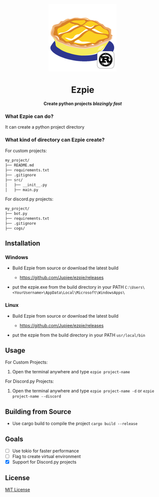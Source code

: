 <p align="center">
    <img src="assets/ezpie.png" width="220"/>
</p>

<h1 align="center">Ezpie</h1>
<p align="center"><strong>Create python projects <em>blazingly fast</em></strong></p>

### What Ezpie can do?
It can create a python project directory

### What kind of directory can Ezpie create?
For custom projects:

```
my_project/
├── README.md
├── requirements.txt
├── .gitignore
├── src/
│   ├── __init__.py
│   ├── main.py
```

For discord.py projects:

```
my_project/
├── bot.py
├── requirements.txt
├── .gitignore
├── cogs/
```

## Installation

### Windows

* Build Ezpie from source or download the latest build
    * https://github.com/Jupiee/ezpie/releases
    
* put the ezpie.exe from the build directory in your PATH
```C:\Users\<YourUsername>\AppData\Local\Microsoft\WindowsApps\```

### Linux

* Build Ezpie from source or download the latest build
    * https://github.com/Jupiee/ezpie/releases

* put the ezpie from the build directory in your PATH
```usr/local/bin```

## Usage

For Custom Projects:
1. Open the terminal anywhere and type 
`ezpie project-name`

For Discord.py Projects:
1. Open the terminal anywhere and type 
`ezpie project-name -d` or `ezpie project-name --discord`

## Building from Source

* Use cargo build to compile the project
`
cargo build --release
`

## Goals

* [ ] Use tokio for faster performance
* [ ] Flag to create virtual environment
* [x] Support for Discord.py projects

## License

[MIT License](LICENSE)